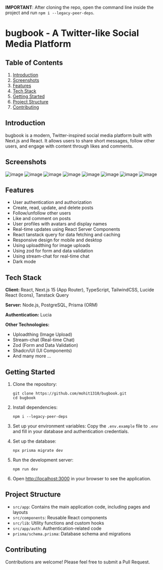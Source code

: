 **IMPORTANT**: After cloning the repo, open the command line inside the project and run `npm i --legacy-peer-deps`.

# bugbook - A Twitter-like Social Media Platform

## Table of Contents

1. [Introduction](#introduction)
2. [Screenshots](#screenshots)
3. [Features](#features)
4. [Tech Stack](#tech-stack)
5. [Getting Started](#getting-started)
6. [Project Structure](#project-structure)
7. [Contributing](#contributing)

## Introduction

bugbook is a modern, Twitter-inspired social media platform built with Next.js and React. It allows users to share short messages, follow other users, and engage with content through likes and comments.

## Screenshots
![image](https://github.com/user-attachments/assets/6c15358b-3a10-4119-a778-20b55c536a3d)
![image](https://github.com/user-attachments/assets/70c97342-e6b0-4ea4-b106-f6636b04b61a)
![image](https://github.com/user-attachments/assets/abcb6dbb-3d7a-42ba-ace2-ed24c7cb2253)
![image](https://github.com/user-attachments/assets/89807f49-d9f9-474e-87d8-7809cea7f377)
![image](https://github.com/user-attachments/assets/e3f20c84-b391-4945-bd4a-4aba5879c0bd)
![image](https://github.com/user-attachments/assets/8329f994-d599-403d-893f-9211dccd2dd4)
![image](https://github.com/user-attachments/assets/d667ec95-e858-4bbb-a18d-054f8d593c69)
![image](https://github.com/user-attachments/assets/dc086150-7681-4572-a747-3c782e8370b7)

## Features

- User authentication and authorization
- Create, read, update, and delete posts
- Follow/unfollow other users
- Like and comment on posts
- User profiles with avatars and display names
- Real-time updates using React Server Components
- React tanstack query for data fetching and caching
- Responsive design for mobile and desktop
- Using uploadthing for image uploads
- Using zod for form and data validation
- Using stream-chat for real-time chat
- Dark mode

## Tech Stack

**Client:** React, Next.js 15 (App Router), TypeScript, TailwindCSS, Lucide React (Icons), Tanstack Query

**Server:** Node.js, PostgreSQL, Prisma (ORM)

**Authentication:** Lucia

**Other Technologies:**

- Uploadthing (Image Upload)
- Stream-chat (Real-time Chat)
- Zod (Form and Data Validation)
- Shadcn/UI (UI Components)
- And many more ...

## Getting Started

1. Clone the repository:

   ```
   git clone https://github.com/mohit1310/bugbook.git
   cd bugbook
   ```

2. Install dependencies:

   ```
   npm i --legacy-peer-deps
   ```

3. Set up your environment variables:
   Copy the `.env.example` file to `.env` and fill in your database and authentication credentials.

4. Set up the database:

   ```
   npx prisma migrate dev
   ```

5. Run the development server:

   ```
   npm run dev
   ```

6. Open [http://localhost:3000](http://localhost:3000) in your browser to see the application.

## Project Structure

- `src/app`: Contains the main application code, including pages and layouts
- `src/components`: Reusable React components
- `src/lib`: Utility functions and custom hooks
- `src/app/auth`: Authentication-related code
- `prisma/schema.prisma`: Database schema and migrations

## Contributing

Contributions are welcome! Please feel free to submit a Pull Request.
